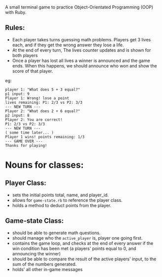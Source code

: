 A small terminal game to practice Object-Orientated Programming (OOP) with Ruby. 

## Rules: 
- Each player takes turns guessing math problems. Players get 3 lives each, and if they get the wrong answer they lose a life. 
- At the end of every turn, The lives counter updates and is shown for both players
- Once a player has lost all lives a winner is announced and the game ends. When this happens, we should announce who won and show the score of that player.


eg:
```
player 1: "What does 5 + 3 equal?"
p1 input: 9
Player 1: Wrong! lose a point
lives remaining: P1: 2/3 vs P2: 3/3
--- NEW TURN --- 
Player 2: "What does 2 + 6 equal?"
p2 input: 8
Player 2: You are correct!
P1: 2/3 vs P2: 3/3
--- NEW TURN --- 
( some time later... )
Player 1 wins! points remaining: 1/3
--- GAME OVER --- 
Thanks for playing!
```
# Nouns for classes: 

## Player Class:
  - sets the initial points total, name, and player_id.
  - allows for `game-state.rb` to reference the player class.
  - holds a method to deduct points from the player.

## Game-state Class:
  - should be able to generate math questions.
  - should manage who the `active_player` is, player one going first.
  - contains the game loop, and checks at the end of every answer if the win condition has been met (a players' points equal to 0, and announcing the winner)
  - should be able to compare the result of the active players' input, to the sum of the numbers generated.
  - holds' all other in-game messages
